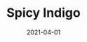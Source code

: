 ---
description: "Width%3A%2054%u201D%20%7C%20Content%3A%20100%25%20Polyester%20%7C%20Abrasion%3A%2050%2C000%20Double%20Rubs%20-%20Wyzenbeek%20Method%20%7C%20Repeat%3A%20n/a%20%7C%20Finish%3A%20INCASE%20by%20CRYPTON%20%7C%20Flammability%3A%20NFPA%20260%2C%20UFAC%20Class%201%2C%20CAL%20117%20%7C%20Applications%3A%20Contract%20/%20Hospitality%2C%20Residential%20%7C%20"
tags: 
  - "Lark Fontaine"
  - "Spicy"
  - "Textiles"
image_primary: "img/Indigo_large.jpg"
href: "https://www.larkfontaine.com/collections/textiles/products/spicy-indigo"
designer: "Lark Fontaine"
title: "Spicy Indigo"
category: "Textiles"
subtitle: ""
manufacturer: "Lark Fontaine"
slug: "/manufacturers/lark-fontaine/textiles/lark-fontaine-spicy-indigo"
date: "2021-04-01"
---
